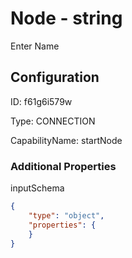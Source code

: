 # Node - string 
Enter Name
## Configuration
ID:  f61g6i579w

Type: CONNECTION 

CapabilityName: startNode






### Additional Properties
inputSchema
```json 
{
	"type": "object",
	"properties": {
	}
}
```




